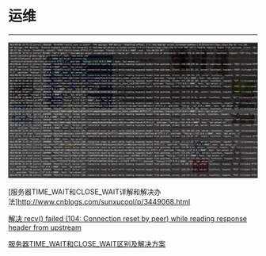 
# 运维
---


![nginx 异常信息](2016-05-04_slb-84_nginx.jpg)

[服务器TIME_WAIT和CLOSE_WAIT详解和解决办法]http://www.cnblogs.com/sunxucool/p/3449068.html

[解决 recv() failed (104: Connection reset by peer) while reading response header from upstream](http://www.th7.cn/Program/php/201408/254237.shtml)

[服务器TIME_WAIT和CLOSE_WAIT区别及解决方案](http://itindex.net/detail/50213-%E6%9C%8D%E5%8A%A1%E5%99%A8-time_wait-close_wait)
